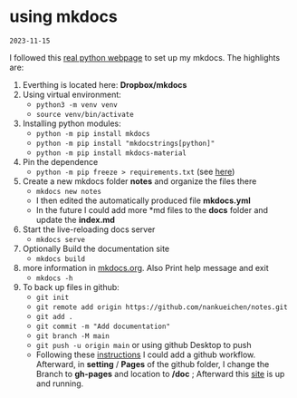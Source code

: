 # using mkdocs
`2023-11-15`

I followed this [real python webpage](https://realpython.com/python-project-documentation-with-mkdocs/) to set up my mkdocs. The highlights are:

1. Everthing is located here: __Dropbox/mkdocs__
2. Using virtual environment:
	* `python3 -m venv venv`
	* `source venv/bin/activate`
3. Installing python modules:
	* `python -m pip install mkdocs`
	* `python -m pip install "mkdocstrings[python]"`
	* `python -m pip install mkdocs-material`
1. Pin the dependence
	* `python -m pip freeze > requirements.txt` (see [here](https://realpython.com/python-virtual-environments-a-primer/#pin-your-dependencies))
1. Create a new mkdocs folder __notes__ and organize the files there
	* `mkdocs new notes`
	* I then edited the automatically produced file __mkdocs.yml__
	* In the future I could add more *md files to the __docs__ folder and update the __index.md__
1. Start the live-reloading docs server
	* `mkdocs serve`
1. Optionally Build the documentation site
	* `mkdocs build` 
1. more information in [mkdocs.org](https://www.mkdocs.org). Also Print help message and exit
	* `mkdocs -h`
1. To back up files in github: 
	* `git init`
	* `git remote add origin https://github.com/nankueichen/notes.git`
	* `git add .`
	* `git commit -m "Add documentation"`
	* `git branch -M main`
	* `git push -u origin main` or using github Desktop to push
	* Following these [instructions](https://squidfunk.github.io/mkdocs-material/publishing-your-site/) I could add a github workflow. Afterward, in __setting__ / __Pages__ of the github folder, I change the Branch to __gh-pages__ and location to __/doc__ ; Afterward this [site](https://nankueichen.github.io/notes/) is up and running.